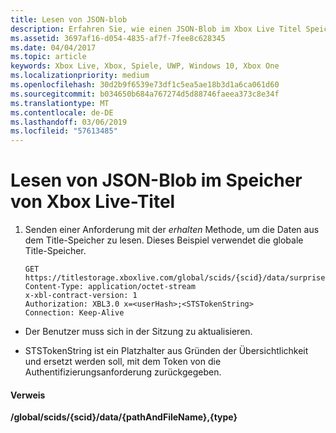 ```yaml
---
title: Lesen von JSON-blob
description: Erfahren Sie, wie einen JSON-Blob im Xbox Live Titel Speicher zu lesen.
ms.assetid: 3697af16-d054-4835-af7f-7fee8c628345
ms.date: 04/04/2017
ms.topic: article
keywords: Xbox Live, Xbox, Spiele, UWP, Windows 10, Xbox One
ms.localizationpriority: medium
ms.openlocfilehash: 30d2b9f6539e73df1c5ea5ae18b3d1a6ca061d60
ms.sourcegitcommit: b034650b684a767274d5d88746faeea373c8e34f
ms.translationtype: MT
ms.contentlocale: de-DE
ms.lasthandoff: 03/06/2019
ms.locfileid: "57613485"
---
```

# <a name="reading-a-json-blob-in-xbox-live-title-storage"></a>Lesen von JSON-Blob im Speicher von Xbox Live-Titel

1.  Senden einer Anforderung mit der *erhalten* Methode, um die Daten aus dem Title-Speicher zu lesen. Dieses Beispiel verwendet die globale Title-Speicher.

        GET https://titlestorage.xboxlive.com/global/scids/{scid}/data/surprise.json,json
        Content-Type: application/octet-stream
        x-xbl-contract-version: 1
        Authorization: XBL3.0 x=<userHash>;<STSTokenString>
        Connection: Keep-Alive

-   Der Benutzer muss sich in der Sitzung zu aktualisieren.

-   STSTokenString ist ein Platzhalter aus Gründen der Übersichtlichkeit und ersetzt werden soll, mit dem Token von die Authentifizierungsanforderung zurückgegeben.

#### <a name="reference"></a>Verweis

**/global/scids/{scid}/data/{pathAndFileName},{type}**
